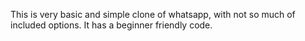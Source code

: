 This is very basic and simple clone of whatsapp, with not so much of included options.
It has a beginner friendly code.
